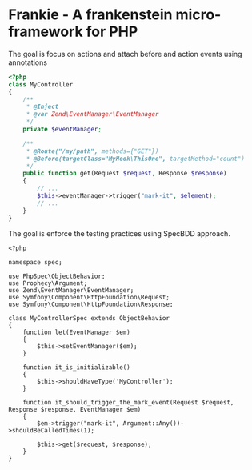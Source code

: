 # Frankie - A frankenstein micro-framework for PHP

The goal is focus on actions and attach before and action events using
annotations

```php
<?php
class MyController
{
    /**
     * @Inject
     * @var Zend\EventManager\EventManager
     */
    private $eventManager;

    /**
     * @Route("/my/path", methods={"GET"})
     * @Before(targetClass="MyHook\ThisOne", targetMethod="count")
     */
    public function get(Request $request, Response $response)
    {
        // ...
        $this->eventManager->trigger("mark-it", $element);
        // ...
    }
}

```

The goal is enforce the testing practices using SpecBDD approach.

```
<?php

namespace spec;

use PhpSpec\ObjectBehavior;
use Prophecy\Argument;
use Zend\EventManager\EventManager;
use Symfony\Component\HttpFoundation\Request;
use Symfony\Component\HttpFoundation\Response;

class MyControllerSpec extends ObjectBehavior
{
    function let(EventManager $em)
    {
        $this->setEventManager($em);
    }

    function it_is_initializable()
    {
        $this->shouldHaveType('MyController');
    }

    function it_should_trigger_the_mark_event(Request $request, Response $response, EventManager $em)
    {
        $em->trigger("mark-it", Argument::Any())->shouldBeCalledTimes(1);

        $this->get($request, $response);
    }
}
```

